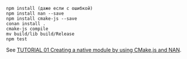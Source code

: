 ```
npm install (даже если с ошибкой)
npm install nan --save
npm install cmake-js --save
conan install .
cmake-js compile
mv build/lib build/Release
npm test
```

See [TUTORIAL 01 Creating a native module by using CMake.js and NAN](https://github.com/unbornchikken/cmake-js/wiki/TUTORIAL-01-Creating-a-native-module-by-using-CMake.js-and-NAN).
